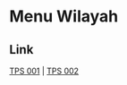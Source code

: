 # Menu Wilayah

## Link

[TPS 001](https://github.com/gigit-pemilu/pemilu-2024-81-maluku/tree/main/pilpres/hitung-suara/sub/81-maluku/sub/02-maluku-tenggara/sub/19-kei-kecil-timur-selatan/sub/2006-elaar-let/sub/001-tps)
 | 
[TPS 002](https://github.com/gigit-pemilu/pemilu-2024-81-maluku/tree/main/pilpres/hitung-suara/sub/81-maluku/sub/02-maluku-tenggara/sub/19-kei-kecil-timur-selatan/sub/2006-elaar-let/sub/002-tps)

